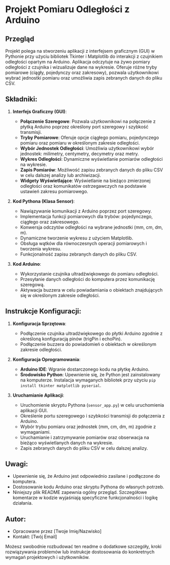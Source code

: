 # Projekt Pomiaru Odległości z Arduino

## Przegląd
Projekt polega na stworzeniu aplikacji z interfejsem graficznym (GUI) w Pythonie przy użyciu bibliotek Tkinter i Matplotlib do interakcji z czujnikiem odległości opartym na Arduino. Aplikacja odczytuje na żywo pomiary odległości z czujnika i wizualizuje dane na wykresie. Oferuje różne tryby pomiarowe (ciągły, pojedynczy oraz zakresowy), pozwala użytkownikowi wybrać jednostki pomiaru oraz umożliwia zapis zebranych danych do pliku CSV.

## Składniki:
1. **Interfejs Graficzny (GUI)**:
   - **Połączenie Szeregowe**: Pozwala użytkownikowi na połączenie z płytką Arduino poprzez określony port szeregowy i szybkość transmisji.
   - **Tryby Pomiarowe**: Oferuje opcje ciągłego pomiaru, pojedynczego pomiaru oraz pomiaru w określonym zakresie odległości.
   - **Wybór Jednostek Odległości**: Umożliwia użytkownikowi wybór jednostek: milimetry, centymetry, decymetry oraz metry.
   - **Wykres Odległości**: Dynamiczne wyświetlanie pomiarów odległości na wykresie.
   - **Zapis Pomiarów**: Możliwość zapisu zebranych danych do pliku CSV w celu dalszej analizy lub archiwizacji.
   - **Widgety Wyświetlające**: Wyświetlanie na bieżąco zmierzonej odległości oraz komunikatów ostrzegawczych na podstawie ustawień zakresu pomiarowego.

2. **Kod Pythona (Klasa Sensor)**:
   - Nawiązywanie komunikacji z Arduino poprzez port szeregowy.
   - Implementacja funkcji pomiarowych dla trybów: pojedynczego, ciągłego oraz zakresowego.
   - Konwersja odczytów odległości na wybrane jednostki (mm, cm, dm, m).
   - Dynamiczne tworzenie wykresu z użyciem Matplotlib.
   - Obsługa wątków dla równoczesnych operacji pomiarowych i tworzenia wykresu.
   - Funkcjonalność zapisu zebranych danych do pliku CSV.

3. **Kod Arduino**:
   - Wykorzystanie czujnika ultradźwiękowego do pomiaru odległości.
   - Przesyłanie danych odległości do komputera przez komunikację szeregową.
   - Aktywacja buzzera w celu powiadamiania o obiektach znajdujących się w określonym zakresie odległości.

## Instrukcje Konfiguracji:
1. **Konfiguracja Sprzętowa**:
   - Podłączenie czujnika ultradźwiękowego do płytki Arduino zgodnie z określoną konfiguracją pinów (trigPin i echoPin).
   - Podłączenie buzzera do powiadomień o obiektach w określonym zakresie odległości.

2. **Konfiguracja Oprogramowania**:
   - **Arduino IDE**: Wgranie dostarczonego kodu na płytkę Arduino.
   - **Środowisko Python**: Upewnienie się, że Python jest zainstalowany na komputerze. Instalacja wymaganych bibliotek przy użyciu `pip install tkinter matplotlib pyserial`.

3. **Uruchamianie Aplikacji**:
   - Uruchomienie skryptu Pythona (`sensor_app.py`) w celu uruchomienia aplikacji GUI.
   - Określenie portu szeregowego i szybkości transmisji do połączenia z Arduino.
   - Wybór trybu pomiaru oraz jednostek (mm, cm, dm, m) zgodnie z wymaganiami.
   - Uruchamianie i zatrzymywanie pomiarów oraz obserwacja na bieżąco wyświetlanych danych na wykresie.
   - Zapis zebranych danych do pliku CSV w celu dalszej analizy.

## Uwagi:
- Upewnienie się, że Arduino jest odpowiednio zasilane i podłączone do komputera.
- Dostosowanie kodu Arduino oraz skryptu Pythona do własnych potrzeb.
- Niniejszy plik README zapewnia ogólny przegląd. Szczegółowe komentarze w kodzie wyjaśniają specyficzne funkcjonalności i logikę działania.

## Autor:
- Opracowane przez [Twoje Imię/Nazwisko]
- Kontakt: [Twój Email]

Możesz swobodnie rozbudować ten readme o dodatkowe szczegóły, kroki rozwiązywania problemów lub instrukcje dostosowania do konkretnych wymagań projektowych i użytkowników.
